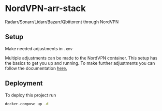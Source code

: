 # NordVPN-arr-stack

Radarr/Sonarr/Lidarr/Bazarr/Qbittorent through NordVPN

## Setup

Make needed adjustments in `.env`

Multiple adjustments can be made to the NordVPN container. This setup has the basics to get you up and running. To make further adjustments you can follow the documentation [here.](https://github.com/bubuntux/nordvpn)

## Deployment

To deploy this project run

```bash
docker-compose up -d
```
